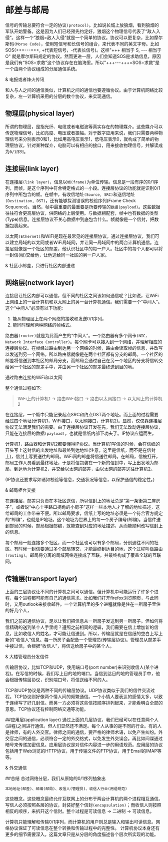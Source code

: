 # 邮差与邮局
信号的传输总要符合一定的协议`(protocol)`。比如说长城上放狼烟，看到狼烟的军队开始警备。这是因为人们已经预先约定好，狼烟这个物理信号代表了“敌人入侵”。这样一个“狼烟=敌人入侵”就是一个简单的协议。协议可以更复杂，比如摩尔斯码`(Morse Code)`，使用短信号和长信号的组合，来代表不同的英文字母。比如SOS(+++---+++,  +代表短信号，-代表长信号)。这样"+++ 相当于 S, --- 相当于 O" 就是摩尔斯码规定的协议。然而更进一层，人们会知道SOS是求助信息，原因是我们有“SOS=求救”这个协议存在在脑海里。所以"+++---+++=SOS=求救"是一个由两个协议组成的分层通信系统。

& 电报或者烽火传讯

和人与人之间的通信类似，计算机之间的通信也要遵循协议。由于计算机网络比较复杂，左一计算机采用的分层的数个协议，来实现通信。

## 物理层(physical layer)
所谓的物理层，是指光纤、电缆或者电磁波等真实存在的物理媒介。这些媒介可以传送物理信号，比如亮度、电压或者振幅。对于数字应用来说，我们只需要两种物理信号来分别表示0和1，比如用高电压表示1，低电压表示0，就构成了简单的物理层协议。针对某种媒介，电脑可以有相应的接口，用来接收物理信号，并解读成为`0/1序列`。

## 连接层(link layer)
在连接层`(link layer)`，信息以`帧(frame)`为单位传输。信息是一段有序的0/1序列，而帧，是这个序列中符合特定格式的一小段。连接层协议的功能就是识别0/1序列中所包含的帧。在帧中，有收信地址`(Source, SRC)`和送信地址`(Destination, DST)`，还有能够探测错误的校验序列(Frame Check Sequence)。当然，帧中最重要的最重要是所要传输的`数据(payload)`。这些数据往往符合更高层协议，供网络的上层使用。与数据相配套，帧中也有数据的类型(Type)信息。连接层协议不关心数据中到底包含什么。帧就像是一个信封，把数据包裹起来。

以太网`(Ethernet)`和WiFi是现在最常见的连接层协议。通过连接层协议，我们可以建立局域的以太网或者WiFi局域网，并让同一局域网中的两台计算机通信。连接层就像是一个社区的邮差，他认识社区中的每一户人。社区中的每个人都可以将一封信(帧)交给他，让他送给同一社区的另一户人家。

& 社区小邮差，只进行社区内部送递

## 网络层(network layer)
连接层让社区内部可以通信，但不同的社区之间该如何通信呢？比如说，让WiFi上网络上的一台计算机和以太网上的另一台计算机通信。我们需要一个“中间人”。这个“中间人”必须有以下功能:

1. 能从物理层上在两个网络的接收和发送0/1序列，
2. 能同时理解两种网络的帧格式。

路由器`(router)`就是为此而产生的“中间人”。一个路由器有多个网卡`(NIC，Network Interface Controller)`。每个网卡可以接入到一个网络，并理解相应的连接层协议。在帧经过路由到达另一个网络的时候，路由会读取帧的信息，并改写以发送到另一个网络。所以路由器就像是在两个社区都有分支的邮局。一个社区的邮差将信送到本社区的邮局分支，而邮局会通过自己在另一个地区的分支将信转交给另一个社区的邮差手中，并由另一个社区的邮差最终送到目的地。

通过路由连接的WiFi和以太网

整个通信过程如下:
> WiFi上的计算机1 -> 路由WiFi接口 ->  路由以太网接口 -> 以太网上的计算机2

在连接层，一个帧中只能记录起点SRC和终点DST两个地址。而上面的过程需要经过四个地址(计算机1，WiFi接口，以太网接口，计算机2)。显然，仅仅靠连接层协议无法满足我们的需要。由于连接层协议开发在先，我们无法改动连接层协议，只能在连接层的数据`(payload)`，也就是信纸内部下功夫了。IP协议应运而生。

计算机1，路由器和计算机2都要懂得IP协议。当计算机1写信的时候，会在信纸的开头写上这封信的出发地址和最终到达地址(注意，这里是信纸，而不是在信封上)，信封上写要送往的邮局。WiFi网的邮差将信送往邮局。在邮局，信被打开，邮局工作人员看到最终地址，于是将信包装在一个新的信封中，写上出发地为邮局，到达地为计算机2，并交给以太网的邮差，由以太网的邮差送往计算机2。

(IP协议还要求写如诸如校验等信息，交通状况等信息，以保护通信的稳定性。)

& 邮局柜台交接 

在连接层，邮差只负责在本社区送信，所以信封上的地址总是“第一条街第三座房子”，或者说“中心十字路口拐角的小房子”这样一些本地人才了解的地址描述，这给邮局的工作带来不便。所以邮局要求，信纸上写的地址必须是一个符合官方规定的“邮编”，也就是IP地址。这个地址为世界上的每一个房子编号(邮编)。当信件送到邮局的时候，邮局根据邮编，就能查到对应的地址描述，从而能顺利改写信封上的信息。

每个邮局一般连接多个社区，而一个社区也可以有多个邮局，分别通往不同的社区。有时候一封信要通过多个邮局转交，才能最终到达目的地，这个过程叫做路由`(routing)`。邮局将分离的局域网络连接成了互联，并最终构成了覆盖全球的互联网。
  
## 传输层(transport layer)
上面的三层协议让不同的计算机之间可以通信。但计算机中可能运行了许多个进程，每个进程都可能有自己的通信需求。比如我们打开firefox浏览网页，与此同时，又用outlook来接收邮件。一个计算机里的多个进程就像是住在一所房子里住的好几个人，

我们之前的通信协议，足以让我们把信息从一所房子发送到另一所房子。但如何将信精确的送到某个人手里呢？遵照之前相同的逻辑，我们需要在信上增加新的信息，比如收信人的姓名，才可能让信送到。所以，传输层就是在信纸的空白上写上新的“收信人”信息。每一所房子会配备一个管理员(传输层协议)。管理员从邮差手中接过信，会根据“收信人”，将信送给房子中的某个人。

& 大楼管理员分发信件

传输层协议，比如TCP和UDP，使用端口号(port number)来识别收信人(某个进程)。在写信的时候，我们写上目的地的端口。当信到达目的地的管理员手中，他会根据传输层协议，识别端口号，将信送给不同的人。

TCP和UDP协议是两种不同的传输层协议。UDP协议类似于我们的信件交流过程。TCP协议则好像两个情人间的频繁通信。一个小情人要表达的感情太多，以致于连续写了好几封信。而另一方必须将这些信按顺序排列起来，才能看明白全部的意思。TCP协议还有控制网络交通等功能。

 
##应用层(application layer)
通过上面的几层协议，我们已经可以在任意两个人(进程)之间进行通信。但人们显然还不满足。每个人从事的是不同的行业。有的人是律师，有的人外交官。律师之间的通信，要严格的律师术语，以免产生纠纷。外交官之间的通信，必须符合一定的外交格式，以免发生外交误会。再比如间谍通过暗号来传递加密信息。应用层协议是对信件内容进一步的用语规范。应用层的协议包括用于Web浏览的HTTP协议，用于传输文件的FTP协议，用于Email的IMAP等等。

& 外交通信

##总结
总过网络分层，我们从原始的0/1序列抽象出

    本地地址(邮差)、邮编(邮局)、收信人(管理员)、收信人行业(用语规范)

这些概念。这些概念最终允许互联网上的分布于两台计算机的两个进程相互通信。写信人必须按照各层的协议，封装好整个信封`(encapsulation)`；而收信人则按照相反的顺序，来拆开这个信封。整个过程是可读信息 -> 二进制 -> 可读信息。

计算机只能理解和传输0/1序列，而计算机的用户则总是输入和输出可读信息。网络协议保证了可读信息在整个转换和传输过程中的完整性。
计算机协议本身还有更多的细节需要深入。这篇文章只是从分层的角度描述各个层次所实现的功能。
